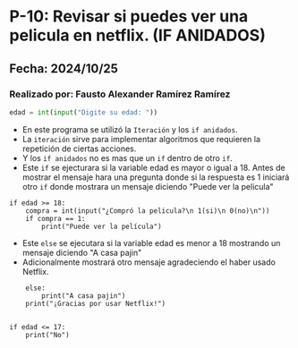# P-10: Revisar si puedes ver una pelicula en netflix. (IF ANIDADOS)
## Fecha: 2024/10/25
### Realizado por: Fausto Alexander Ramírez Ramírez
``` python
edad = int(input("Digite su edad: "))
```
- En este programa se utilizó la `Iteración` y los `if anidados`.
- La `iteración` sirve para implementar algoritmos que requieren la repetición de ciertas acciones.
- Y los `if anidados` no es mas que un `if` dentro de otro `if`.
- Este `if` se ejecturara si la variable edad es mayor o igual a 18. Antes de mostrar el mensaje hara una pregunta donde si la respuesta es 1 iniciará otro `if` donde mostrara un mensaje diciendo "Puede ver la pelicula"
```
if edad >= 18:
    compra = int(input("¿Compró la pelicula?\n 1(si)\n 0(no)\n"))
    if compra == 1:
        print("Puede ver la película")
```
- Este `else` se ejecutara si la variable edad es menor a 18 mostrando un mensaje diciendo "A casa pajin"
- Adicionalmente mostrará otro mensaje agradeciendo el haber usado Netflix.
```
    else:
        print("A casa pajin")
    print("¡Gracias por usar Netflix!")
```

```

if edad <= 17:  
    print("No") 
